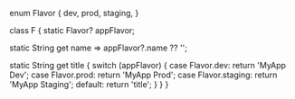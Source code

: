 enum Flavor {
  dev,
  prod,
  staging,
}

class F {
  static Flavor? appFlavor;

  static String get name => appFlavor?.name ?? '';

  static String get title {
    switch (appFlavor) {
      case Flavor.dev:
        return 'MyApp Dev';
      case Flavor.prod:
        return 'MyApp Prod';
      case Flavor.staging:
        return 'MyApp Staging';
      default:
        return 'title';
    }
  }
}

